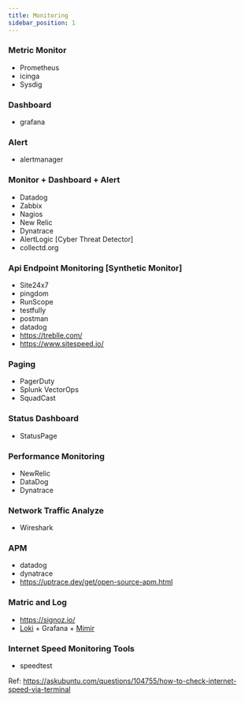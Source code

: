 ```yaml
---
title: Monitoring
sidebar_position: 1
---
```


### Metric Monitor
- Prometheus
- icinga
- Sysdig

### Dashboard
- grafana

### Alert
-   alertmanager

### Monitor + Dashboard + Alert
- Datadog
- Zabbix
- Nagios
- New Relic
- Dynatrace
- AlertLogic [Cyber Threat Detector]
- collectd.org

### Api Endpoint Monitoring [Synthetic Monitor]
- Site24x7
- pingdom
- RunScope 
- testfully
- postman
- datadog
- https://treblle.com/
- https://www.sitespeed.io/


### Paging
- PagerDuty
- Splunk VectorOps
- SquadCast

### Status Dashboard
- StatusPage

### Performance Monitoring
- NewRelic
- DataDog
- Dynatrace

### Network Traffic Analyze
- Wireshark

### APM
- datadog
- dynatrace
- https://uptrace.dev/get/open-source-apm.html

### Matric and Log
- https://signoz.io/
- [Loki](https://grafana.com/oss/loki/) + Grafana + [Mimir](https://grafana.com/oss/mimir/)


### Internet Speed Monitoring Tools

- speedtest

Ref: https://askubuntu.com/questions/104755/how-to-check-internet-speed-via-terminal

